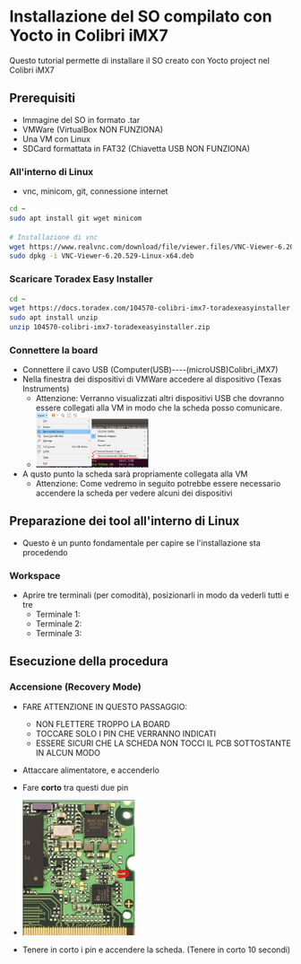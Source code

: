 # Installazione del SO compilato con Yocto in Colibri iMX7
Questo tutorial permette di installare il SO creato con Yocto project nel Colibri iMX7

## Prerequisiti
- Immagine del SO in formato .tar
- VMWare (VirtualBox NON FUNZIONA)
- Una VM con Linux
- SDCard formattata in FAT32 (Chiavetta USB NON FUNZIONA)

### All'interno di Linux
- vnc, minicom, git, connessione internet
```bash
cd ~
sudo apt install git wget minicom 

# Installazione di vnc
wget https://www.realvnc.com/download/file/viewer.files/VNC-Viewer-6.20.529-Linux-x64.deb
sudo dpkg -i VNC-Viewer-6.20.529-Linux-x64.deb
```

### Scaricare Toradex Easy Installer
```bash
cd ~
wget https://docs.toradex.com/104570-colibri-imx7-toradexeasyinstaller.zip
sudo apt install unzip 
unzip 104570-colibri-imx7-toradexeasyinstaller.zip
```

### Connettere la board
- Connettere il cavo USB  (Computer(USB)----(microUSB)Colibri_iMX7)
- Nella finestra dei dispositivi di VMWare accedere al dispositivo (Texas Instruments)
    - Attenzione: Verranno visualizzati altri dispositivi USB che dovranno essere collegati alla VM in modo che la scheda posso comunicare.
    - <img src="CatturaDispositiviUSB_VM.PNG" width="200">
- A qusto punto la scheda sarà propriamente collegata alla VM
    - Attenzione: Come vedremo in seguito potrebbe essere necessario accendere la scheda per vedere alcuni dei dispositivi

## Preparazione dei tool all'interno di Linux
- Questo è un punto fondamentale per capire se l'installazione sta procedendo
### Workspace
- Aprire tre terminali (per comodità), posizionarli in modo da vederli tutti e tre
    - Terminale 1: 
    - Terminale 2:
    - Terminale 3:

## Esecuzione della procedura
### Accensione (Recovery Mode)
- FARE ATTENZIONE IN QUESTO PASSAGGIO:
    - NON FLETTERE TROPPO LA BOARD
    - TOCCARE SOLO I PIN CHE VERRANNO INDICATI
    - ESSERE SICURI CHE LA SCHEDA NON TOCCI IL PCB SOTTOSTANTE IN ALCUN MODO

- Attaccare alimentatore, e accenderlo
- Fare **corto** tra questi due pin
- <img src="imx7.jpg" width="200">
- Tenere in corto i pin e accendere la scheda. (Tenere in corto 10 secondi)


